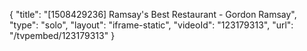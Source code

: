 {
    "title": "[1508429236] Ramsay's Best Restaurant - Gordon Ramsay",
    "type": "solo",
    "layout": "iframe-static",
    "videoId": "123179313",
    "url": "\/tvpembed\/123179313"
}